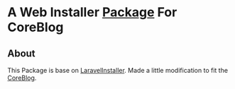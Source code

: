# A Web Installer [Package](https://packagist.org/packages/flex/installer) For CoreBlog

## About

This Package is base on [LaravelInstaller](https://github.com/rashidlaasri/LaravelInstaller). Made a little modification to fit the [CoreBlog](https://github.com/inbjo/CoreBlog).
